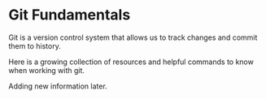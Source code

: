 # Git Fundamentals

Git is a version control system that allows us to track changes and commit them to history.

Here is a growing collection of resources and helpful commands to know when working with git.

Adding new information later.
